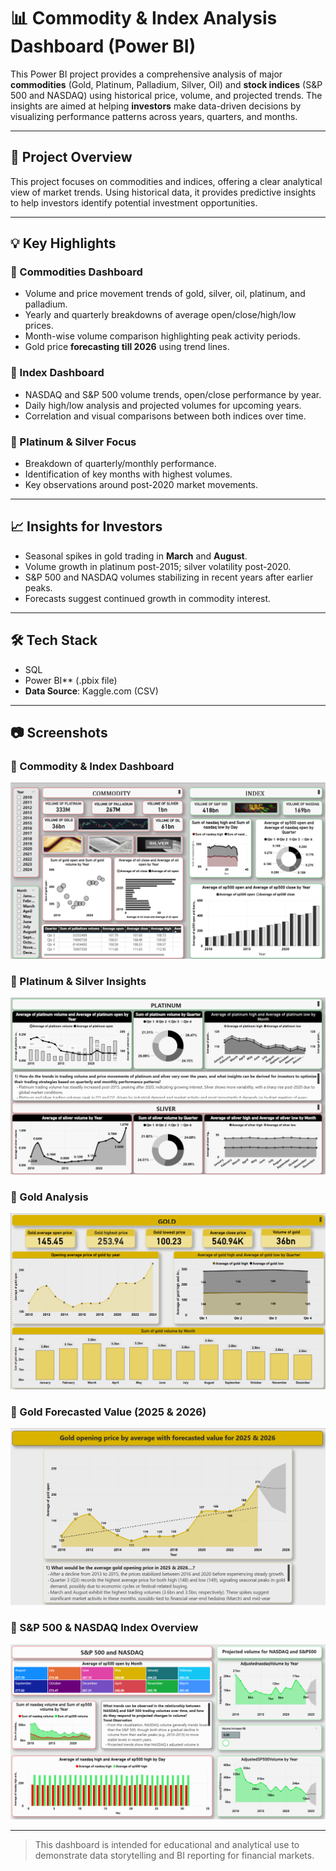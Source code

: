 
# 📊 Commodity & Index Analysis Dashboard (Power BI)

This Power BI project provides a comprehensive analysis of major **commodities** (Gold, Platinum, Palladium, Silver, Oil) and **stock indices** (S&P 500 and NASDAQ) using historical price, volume, and projected trends. The insights are aimed at helping **investors** make data-driven decisions by visualizing performance patterns across years, quarters, and months.

---

## 🧠 Project Overview

This project focuses on commodities and indices, offering a clear analytical view of market trends. Using historical data, it provides predictive insights to help investors identify potential investment opportunities.

---

## 💡 Key Highlights

### 🔸 Commodities Dashboard
- Volume and price movement trends of gold, silver, oil, platinum, and palladium.
- Yearly and quarterly breakdowns of average open/close/high/low prices.
- Month-wise volume comparison highlighting peak activity periods.
- Gold price **forecasting till 2026** using trend lines.

### 🔸 Index Dashboard
- NASDAQ and S&P 500 volume trends, open/close performance by year.
- Daily high/low analysis and projected volumes for upcoming years.
- Correlation and visual comparisons between both indices over time.

### 🔸 Platinum & Silver Focus
- Breakdown of quarterly/monthly performance.
- Identification of key months with highest volumes.
- Key observations around post-2020 market movements.

---

## 📈 Insights for Investors
- Seasonal spikes in gold trading in **March** and **August**.
- Volume growth in platinum post-2015; silver volatility post-2020.
- S&P 500 and NASDAQ volumes stabilizing in recent years after earlier peaks.
- Forecasts suggest continued growth in commodity interest.

---

## 🛠️ Tech Stack
- SQL
- Power BI** (.pbix file)
- **Data Source**: Kaggle.com (CSV)

---

## 📷 Screenshots

### 📌 Commodity & Index Dashboard
![Commodity & Index](https://github.com/MukeshV0922/Business-Intelligence-Reporting-/blob/main/screenshot/Screenshot%202024-12-11%20224025.png)

### 📌 Platinum & Silver Insights
![Platinum & Silver](https://github.com/MukeshV0922/Business-Intelligence-Reporting-/blob/main/screenshot/Screenshot%202024-12-11%20224045.png)

### 📌 Gold Analysis
![Gold](https://github.com/MukeshV0922/Business-Intelligence-Reporting-/blob/main/screenshot/Screenshot%202024-12-11%20224111.png)

### 📌 Gold Forecasted Value (2025 & 2026)
![Gold Forecast](https://github.com/MukeshV0922/Business-Intelligence-Reporting-/blob/main/screenshot/Screenshot%202024-12-11%20224148.png)

### 📌 S&P 500 & NASDAQ Index Overview
![S&P and NASDAQ](https://github.com/MukeshV0922/Business-Intelligence-Reporting-/blob/main/screenshot/Screenshot%202024-12-11%20224209.png)

---

> This dashboard is intended for educational and analytical use to demonstrate data storytelling and BI reporting for financial markets.
